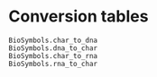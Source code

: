 # Conversion tables

```@docs
BioSymbols.char_to_dna
BioSymbols.dna_to_char
BioSymbols.char_to_rna
BioSymbols.rna_to_char
```